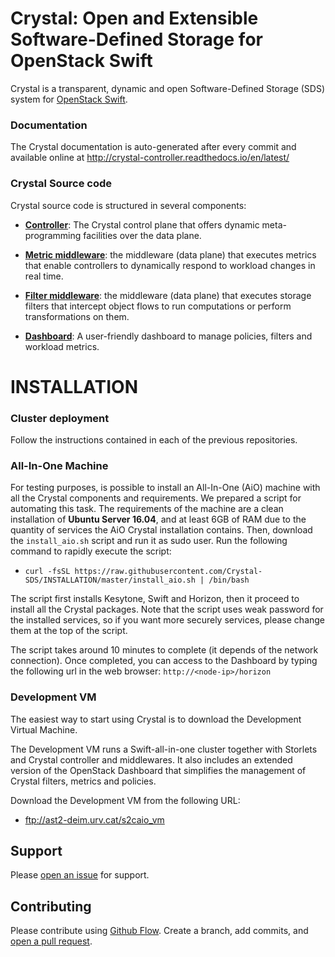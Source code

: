 #  Crystal: Open and Extensible Software-Defined Storage for OpenStack Swift

Crystal is a transparent, dynamic and open Software-Defined Storage (SDS) system for [OpenStack Swift](http://swift.openstack.org). 

### Documentation

The Crystal documentation is auto-generated after every commit and available online at http://crystal-controller.readthedocs.io/en/latest/

### Crystal Source code

Crystal source code is structured in several components:

* **[Controller](https://github.com/Crystal-SDS/controller)**: The Crystal control plane that offers dynamic meta-programming facilities over the data plane.

* **[Metric middleware](https://github.com/Crystal-SDS/metric-middleware)**: the middleware (data plane) that executes metrics that enable controllers to dynamically respond to workload changes in real time.

* **[Filter middleware](https://github.com/Crystal-SDS/filter-middleware)**: the middleware (data plane) that executes storage filters that intercept object flows to run computations or perform transformations on them.

* **[Dashboard](https://github.com/Crystal-SDS/dashboard)**: A user-friendly dashboard to manage policies, filters and workload metrics.


# INSTALLATION

### Cluster deployment

Follow the instructions contained in each of the previous repositories.

### All-In-One Machine

For testing purposes, is possible to install an All-In-One (AiO) machine with all the Crystal components and requirements.
We prepared a script for automating this task. The requirements of the machine are a clean installation of **Ubuntu Server 16.04**, and at least 6GB of RAM due to the quantity of services the AiO Crystal installation contains. Then, download the `install_aio.sh` script and run it as sudo user. Run the following command to rapidly execute the script:

* `curl -fsSL https://raw.githubusercontent.com/Crystal-SDS/INSTALLATION/master/install_aio.sh | /bin/bash`

The script first installs Kesytone, Swift and Horizon, then it proceed to install all the Crystal packages. Note that the script uses weak password for the installed services, so if you want more securely services, please change them at the top of the script.

The script takes around 10 minutes to complete (it depends of the network connection). Once completed, you can access to the Dashboard by typing the following url in the web browser: `http://<node-ip>/horizon`

### Development VM

The easiest way to start using Crystal is to download the Development Virtual Machine.

The Development VM runs a Swift-all-in-one cluster together with Storlets and Crystal controller and middlewares.
It also includes an extended version of the OpenStack Dashboard that simplifies the management of Crystal filters, metrics and policies.

Download the Development VM from the following URL:

* ftp://ast2-deim.urv.cat/s2caio_vm

## Support

Please [open an issue](https://github.com/Crystal-SDS/INSTALLATION/issues/new) for support.

## Contributing

Please contribute using [Github Flow](https://guides.github.com/introduction/flow/). Create a branch, add commits, and [open a pull request](https://github.com/Crystal-SDS/INSTALLATION/compare/).